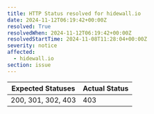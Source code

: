 ```yaml
---
title: HTTP Status resolved for hidewall.io
date: 2024-11-12T06:19:42+00:00Z
resolved: True
resolvedWhen: 2024-11-12T06:19:42+00:00Z
resolvedStartTime: 2024-11-08T11:28:04+00:00Z
severity: notice
affected:
  - hidewall.io
section: issue
---
```


| Expected Statuses | Actual Status  |
|-------------------|----------------|
| 200, 301, 302, 403 | 403 |
